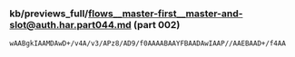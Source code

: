 ### kb/previews_full/flows__master-first__master-and-slot@auth.har.part044.md (part 002)

```md
wAABgkIAAMDAwD+/v4A/v3/APz8/AD9/f0AAAABAAYFBAADAwIAAP//AAEBAAD+/f4AA
```

```
